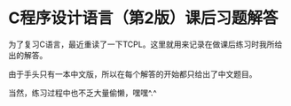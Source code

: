 C程序设计语言（第2版）课后习题解答
===========================

为了复习C语言，最近重读了一下TCPL。这里就用来记录在做课后练习时我所给出的解答。

由于手头只有一本中文版，所以在每个解答的开始都只给出了中文题目。

当然，练习过程中也不乏大量偷懒，嘿嘿^.^
